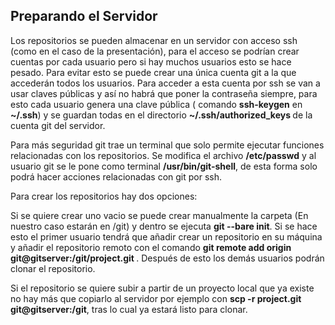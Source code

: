 <h2>Preparando el Servidor</h2>

Los repositorios se pueden almacenar en un servidor con acceso ssh (como en el caso de la presentación), para el acceso se podrían crear cuentas por cada usuario pero si hay muchos usuarios esto se hace pesado. 
Para evitar esto se puede crear una única cuenta git a la que accederán todos los usuarios. Para acceder a esta cuenta por ssh se van a usar claves públicas y así no habrá que poner la contraseña siempre, para esto cada usuario genera una clave pública ( comando <b>ssh-keygen</b> en <b>~/.ssh</b>) y se guardan todas en el directorio <b> ~/.ssh/authorized_keys </b> de la cuenta git del servidor. 

Para más seguridad git trae un terminal que solo permite ejecutar funciones relacionadas con los repositorios. Se modifica el archivo <b>/etc/passwd</b> y al usuario git se le pone como terminal <b>/usr/bin/git-shell</b>, de esta forma solo podrá hacer acciones relacionadas con git por ssh. 

Para crear los repositorios hay dos opciones: 

Si se quiere crear uno vacio se puede crear manualmente la carpeta (En nuestro caso estarán en /git) y dentro se ejecuta <b>git --bare init</b>. Si se hace esto el primer usuario tendrá que añadir crear un repositorio en su máquina y añadir el repositorio remoto con el comando <b>git remote add origin git@gitserver:/git/project.git </b>. Después de esto los demás usuarios podrán clonar el repositorio. 

Si el repositorio se quiere subir a partir de un proyecto local que ya existe no hay más que copiarlo al servidor por ejemplo con <b>scp -r project.git git@gitserver:/git</b>, tras lo cual ya estará listo para clonar.
